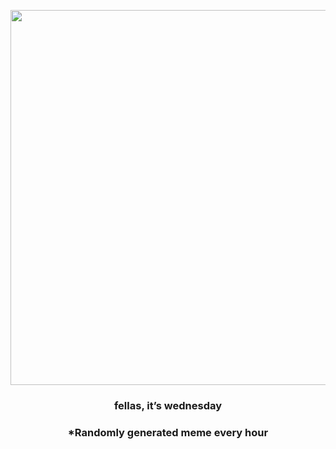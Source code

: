 <p align="center">
        <img src="https://i.redd.it/zkqr2d6nvwr81.jpg" width="600" height="600">
        </p>
        <h3 align="center">fellas, it’s wednesday</h3>
        <h3 align="center">*Randomly generated meme every hour</h3>
    